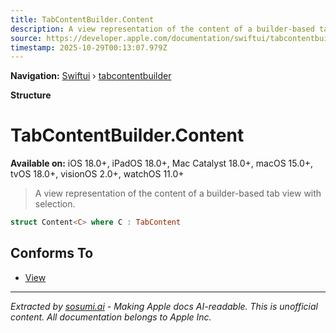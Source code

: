 ```yaml
---
title: TabContentBuilder.Content
description: A view representation of the content of a builder-based tab view with selection.
source: https://developer.apple.com/documentation/swiftui/tabcontentbuilder/content
timestamp: 2025-10-29T00:13:07.979Z
---
```


**Navigation:** [Swiftui](/documentation/swiftui) › [tabcontentbuilder](/documentation/swiftui/tabcontentbuilder)

**Structure**

# TabContentBuilder.Content

**Available on:** iOS 18.0+, iPadOS 18.0+, Mac Catalyst 18.0+, macOS 15.0+, tvOS 18.0+, visionOS 2.0+, watchOS 11.0+

> A view representation of the content of a builder-based tab view with selection.

```swift
struct Content<C> where C : TabContent
```

## Conforms To

- [View](/documentation/swiftui/view)

---

*Extracted by [sosumi.ai](https://sosumi.ai) - Making Apple docs AI-readable.*
*This is unofficial content. All documentation belongs to Apple Inc.*

